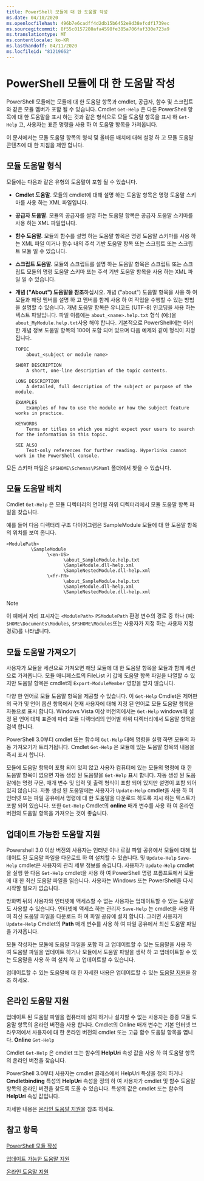 ```yaml
---
title: PowerShell 모듈에 대 한 도움말 작성
ms.date: 04/10/2020
ms.openlocfilehash: 496b7e6cadff4d2db15b6452e9d38efcdf1739ec
ms.sourcegitcommit: 8f55c0157280afa4598fe385a706faf330e723a9
ms.translationtype: MT
ms.contentlocale: ko-KR
ms.lasthandoff: 04/11/2020
ms.locfileid: "81219662"
---
```

# <a name="writing-help-for-powershell-modules"></a>PowerShell 모듈에 대 한 도움말 작성

PowerShell 모듈에는 모듈에 대 한 도움말 항목과 cmdlet, 공급자, 함수 및 스크립트와 같은 모듈 멤버가 포함 될 수 있습니다. Cmdlet `Get-Help` 은 다른 PowerShell 항목에 대 한 도움말을 표시 하는 것과 같은 형식으로 모듈 도움말 항목을 표시 하 `Get-Help` 고, 사용자는 표준 명령을 사용 하 여 도움말 항목을 가져옵니다.

이 문서에서는 모듈 도움말 항목의 형식 및 올바른 배치에 대해 설명 하 고 모듈 도움말 콘텐츠에 대 한 지침을 제안 합니다.

## <a name="types-of-module-help"></a>모듈 도움말 형식

모듈에는 다음과 같은 유형의 도움말이 포함 될 수 있습니다.

- **Cmdlet 도움말**. 모듈의 cmdlet에 대해 설명 하는 도움말 항목은 명령 도움말 스키마를 사용 하는 XML 파일입니다.

- **공급자 도움말**. 모듈의 공급자를 설명 하는 도움말 항목은 공급자 도움말 스키마를 사용 하는 XML 파일입니다.

- **함수 도움말**. 모듈의 함수를 설명 하는 도움말 항목은 명령 도움말 스키마를 사용 하는 XML 파일 이거나 함수 내의 주석 기반 도움말 항목 또는 스크립트 또는 스크립트 모듈 일 수 있습니다.

- **스크립트 도움말**. 모듈의 스크립트를 설명 하는 도움말 항목은 스크립트 또는 스크립트 모듈의 명령 도움말 스키마 또는 주석 기반 도움말 항목을 사용 하는 XML 파일 일 수 있습니다.

- **개념 ("About") 도움말을 참조**하십시오. 개념 ("about") 도움말 항목을 사용 하 여 모듈과 해당 멤버를 설명 하 고 멤버를 함께 사용 하 여 작업을 수행할 수 있는 방법을 설명할 수 있습니다.
  개념 도움말 항목은 유니코드 (UTF-8) 인코딩을 사용 하는 텍스트 파일입니다. 파일 이름에는 `about_<name>.help.txt` 형식 (예:)을 `about_MyModule.help.txt`사용 해야 합니다. 기본적으로 PowerShell에는 이러한 개념 정보 도움말 항목의 100이 포함 되어 있으며 다음 예제와 같이 형식이 지정 됩니다.

  ```
  TOPIC
      about_<subject or module name>

  SHORT DESCRIPTION
      A short, one-line description of the topic contents.

  LONG DESCRIPTION
      A detailed, full description of the subject or purpose of the module.

  EXAMPLES
      Examples of how to use the module or how the subject feature works in practice.

  KEYWORDS
      Terms or titles on which you might expect your users to search for the information in this topic.

  SEE ALSO
      Text-only references for further reading. Hyperlinks cannot work in the PowerShell console.

  ```

모든 스키마 파일은 `$PSHOME\Schemas\PSMaml` 폴더에서 찾을 수 있습니다.

## <a name="placement-of-module-help"></a>모듈 도움말 배치

Cmdlet `Get-Help` 은 모듈 디렉터리의 언어별 하위 디렉터리에서 모듈 도움말 항목 파일을 찾습니다.

예를 들어 다음 디렉터리 구조 다이어그램은 SampleModule 모듈에 대 한 도움말 항목의 위치를 보여 줍니다.

```
<ModulePath>
         \SampleModule
               \<en-US>
                     \about_SampleModule.help.txt
                     \SampleModule.dll-help.xml
                     \SampleNestedModule.dll-help.xml
               \<fr-FR>
                     \about_SampleModule.help.txt
                     \SampleModule.dll-help.xml
                     \SampleNestedModule.dll-help.xml

```

> [!NOTE]
> 이 예에서 자리 표시자는 `<ModulePath>` `PSModulePath` 환경 변수의 경로 중 하나 (예: `$HOME\Documents\Modules`, `$PSHOME\Modules`또는 사용자가 지정 하는 사용자 지정 경로)를 나타냅니다.

## <a name="getting-module-help"></a>모듈 도움말 가져오기

사용자가 모듈을 세션으로 가져오면 해당 모듈에 대 한 도움말 항목을 모듈과 함께 세션으로 가져옵니다. 모듈 매니페스트의 FileList 키 값에 도움말 항목 파일을 나열할 수 있지만 도움말 항목은 cmdlet의 `Export-ModuleMember` 영향을 받지 않습니다.

다양 한 언어로 모듈 도움말 항목을 제공할 수 있습니다. 이 `Get-Help` Cmdlet은 제어판의 국가 및 언어 옵션 항목에서 현재 사용자에 대해 지정 된 언어로 모듈 도움말 항목을 자동으로 표시 합니다. Windows Vista 이상 버전의에서는 `Get-Help` windows에 설정 된 언어 대체 표준에 따라 모듈 디렉터리의 언어별 하위 디렉터리에서 도움말 항목을 검색 합니다.

PowerShell 3.0부터 cmdlet 또는 함수에 `Get-Help` 대해 명령을 실행 하면 모듈의 자동 가져오기가 트리거됩니다. Cmdlet `Get-Help` 은 모듈에 있는 도움말 항목의 내용을 즉시 표시 합니다.

모듈에 도움말 항목이 포함 되어 있지 않고 사용자 컴퓨터에 있는 모듈의 명령에 대 한 도움말 항목이 없으면 자동 생성 된 도움말을 `Get-Help` 표시 합니다. 자동 생성 된 도움말에는 명령 구문, 매개 변수 및 입력 및 출력 형식이 포함 되어 있지만 설명이 포함 되어 있지 않습니다. 자동 생성 된 도움말에는 사용자가 `Update-Help` cmdlet을 사용 하 여 인터넷 또는 파일 공유에서 명령에 대 한 도움말을 다운로드 하도록 지시 하는 텍스트가 포함 되어 있습니다. 또한 `Get-Help` Cmdlet의 **online** 매개 변수를 사용 하 여 온라인 버전의 도움말 항목을 가져오는 것이 좋습니다.

## <a name="supporting-updatable-help"></a>업데이트 가능한 도움말 지원

Powershell 3.0 이상 버전의 사용자는 인터넷 이나 로컬 파일 공유에서 모듈에 대해 업데이트 된 도움말 파일을 다운로드 하 여 설치할 수 있습니다. 및 `Update-Help` `Save-Help` cmdlet은 사용자의 관리 세부 정보를 숨깁니다. 사용자가 `Update-Help` cmdlet을 실행 한 다음 `Get-Help` cmdlet을 사용 하 여 PowerShell 명령 프롬프트에서 모듈에 대 한 최신 도움말 파일을 읽습니다.
사용자는 Windows 또는 PowerShell을 다시 시작할 필요가 없습니다.

방화벽 뒤의 사용자와 인터넷에 액세스할 수 없는 사용자는 업데이트할 수 있는 도움말도 사용할 수 있습니다.
인터넷에 액세스 하는 관리자 `Save-Help` 는 cmdlet을 사용 하 여 최신 도움말 파일을 다운로드 하 여 파일 공유에 설치 합니다. 그러면 사용자가 `Update-Help` Cmdlet의 **Path** 매개 변수를 사용 하 여 파일 공유에서 최신 도움말 파일을 가져옵니다.

모듈 작성자는 모듈에 도움말 파일을 포함 하 고 업데이트할 수 있는 도움말을 사용 하 여 도움말 파일을 업데이트 하거나 모듈에서 도움말 파일을 생략 하 고 업데이트할 수 있는 도움말을 사용 하 여 설치 하 고 업데이트할 수 있습니다.

업데이트할 수 있는 도움말에 대 한 자세한 내용은 업데이트할 수 있는 [도움말 지원](./supporting-updatable-help.md)을 참조 하세요.

## <a name="supporting-online-help"></a>온라인 도움말 지원

업데이트 된 도움말 파일을 컴퓨터에 설치 하거나 설치할 수 없는 사용자는 종종 모듈 도움말 항목의 온라인 버전을 사용 합니다. Cmdlet의 Online 매개 변수는 기본 인터넷 브라우저에서 사용자에 대 한 온라인 버전의 cmdlet 또는 고급 함수 도움말 항목을 엽니다. **Online** `Get-Help`

Cmdlet `Get-Help` 은 cmdlet 또는 함수의 **HelpUri** 속성 값을 사용 하 여 도움말 항목의 온라인 버전을 찾습니다.

PowerShell 3.0부터 사용자는 cmdlet 클래스에서 HelpUri 특성을 정의 하거나 **Cmdletbinding** 특성의 **HelpUri** 속성을 정의 하 여 사용자가 cmdlet 및 함수 도움말 항목의 온라인 버전을 찾도록 도울 수 있습니다. 특성의 값은 cmdlet 또는 함수의 **HelpUri** 속성 값입니다.

자세한 내용은 [온라인 도움말 지원](./supporting-online-help.md)을 참조 하세요.

## <a name="see-also"></a>참고 항목

[PowerShell 모듈 작성](./writing-a-windows-powershell-module.md)

[업데이트 가능한 도움말 지원](./supporting-updatable-help.md)

[온라인 도움말 지원](./supporting-online-help.md)
